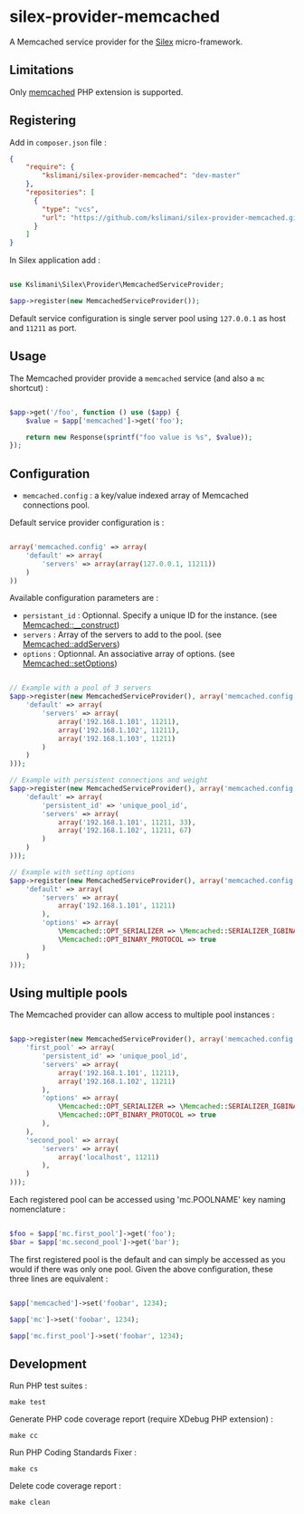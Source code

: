 # silex-provider-memcached

A Memcached service provider for the [Silex](http://silex.sensiolabs.org/) micro-framework.


## Limitations

Only [memcached](http://pecl.php.net/package/memcached) PHP extension is supported.


## Registering

Add in `composer.json` file :

```json
{
    "require": {
        "kslimani/silex-provider-memcached": "dev-master"
    },
    "repositories": [
      {
        "type": "vcs",
        "url": "https://github.com/kslimani/silex-provider-memcached.git"
      }
    ]
}
```

In Silex application add :

```php

use Kslimani\Silex\Provider\MemcachedServiceProvider;

$app->register(new MemcachedServiceProvider());

```

Default service configuration is single server pool using `127.0.0.1` as host and `11211` as port.


## Usage

The Memcached provider provide a `memcached` service (and also a `mc` shortcut) :

```php

$app->get('/foo', function () use ($app) {
    $value = $app['memcached']->get('foo');

    return new Response(sprintf("foo value is %s", $value));
});

```

## Configuration

* `memcached.config` : a key/value indexed array of Memcached connections pool.

Default service provider configuration is :

```php

array('memcached.config' => array(
    'default' => array(
        'servers' => array(array(127.0.0.1, 11211))
    )
))

```

Available configuration parameters are :

* `persistant_id` : Optionnal. Specify a unique ID for the instance. (see [Memcached::__construct](http://php.net/manual/en/memcached.construct.php))
* `servers` : Array of the servers to add to the pool. (see [Memcached::addServers](http://php.net/manual/en/memcached.addservers.php))
* `options` : Optionnal. An associative array of options. (see [Memcached::setOptions](http://php.net/manual/en/memcached.setoptions.php))

```php

// Example with a pool of 3 servers
$app->register(new MemcachedServiceProvider(), array('memcached.config' => array(
    'default' => array(
        'servers' => array(
            array('192.168.1.101', 11211),
            array('192.168.1.102', 11211),
            array('192.168.1.103', 11211)
        )
    )
)));

// Example with persistent connections and weight
$app->register(new MemcachedServiceProvider(), array('memcached.config' => array(
    'default' => array(
        'persistent_id' => 'unique_pool_id',
        'servers' => array(
            array('192.168.1.101', 11211, 33),
            array('192.168.1.102', 11211, 67)
        )
    )
)));

// Example with setting options
$app->register(new MemcachedServiceProvider(), array('memcached.config' => array(
    'default' => array(
        'servers' => array(
            array('192.168.1.101', 11211)
        ),
        'options' => array(
            \Memcached::OPT_SERIALIZER => \Memcached::SERIALIZER_IGBINARY,
            \Memcached::OPT_BINARY_PROTOCOL => true
        )
    )
)));

```


## Using multiple pools

The Memcached provider can allow access to multiple pool instances :

```php

$app->register(new MemcachedServiceProvider(), array('memcached.config' => array(
    'first_pool' => array(
        'persistent_id' => 'unique_pool_id',
        'servers' => array(
            array('192.168.1.101', 11211),
            array('192.168.1.102', 11211)
        ),
        'options' => array(
            \Memcached::OPT_SERIALIZER => \Memcached::SERIALIZER_IGBINARY,
            \Memcached::OPT_BINARY_PROTOCOL => true
        ),
    ),
    'second_pool' => array(
        'servers' => array(
            array('localhost', 11211)
        ),
    )
)));

```

Each registered pool can be accessed using 'mc.POOLNAME' key naming nomenclature :

```php

$foo = $app['mc.first_pool']->get('foo');
$bar = $app['mc.second_pool']->get('bar');

```

The first registered pool is the default and can simply be accessed as you would if there was only one pool. Given the above configuration, these three lines are equivalent :

```php

$app['memcached']->set('foobar', 1234);

$app['mc']->set('foobar', 1234);

$app['mc.first_pool']->set('foobar', 1234);

```

## Development

Run PHP test suites :

```shell
make test
```

Generate PHP code coverage report (require XDebug PHP extension) :

```shell
make cc
```

Run PHP Coding Standards Fixer :

```shell
make cs
```

Delete code coverage report :

```shell
make clean
```

